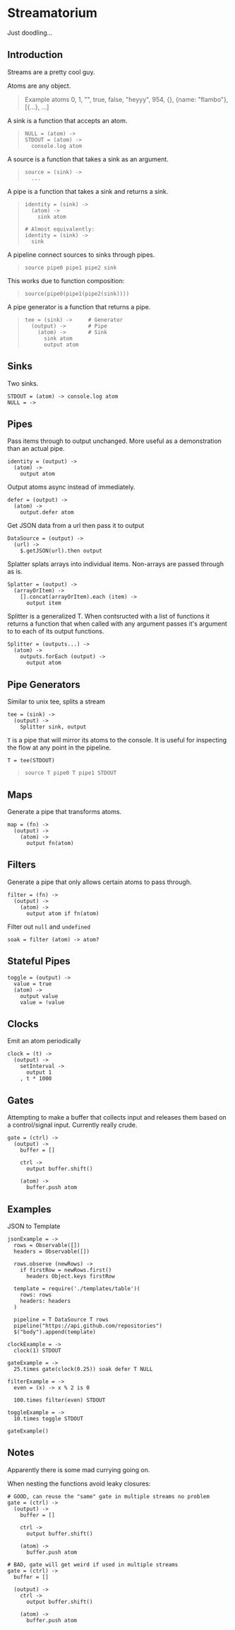 Streamatorium
=============

Just doodling...

Introduction
------------

Streams are a pretty cool guy.

Atoms are any object.

> Example atoms
>     0, 1, "", true, false, "heyyy", 954, {}, {name: "flambo"}, [{...}, ...]

A sink is a function that accepts an atom.

>     NULL = (atom) ->
>     STDOUT = (atom) -> 
>       console.log atom

A source is a function that takes a sink as an argument.

>     source = (sink) ->
>       ...

A pipe is a function that takes a sink and returns a sink.

>     identity = (sink) ->
>       (atom) ->
>         sink atom
>     
>     # Almost equivalently:
>     identity = (sink) ->
>       sink

A pipeline connect sources to sinks through pipes.

>     source pipe0 pipe1 pipe2 sink

This works due to function composition: 

>     source(pipe0(pipe1(pipe2(sink))))

A pipe generator is a function that returns a pipe.

>     tee = (sink) ->     # Generator
>       (output) ->       # Pipe
>         (atom) ->       # Sink
>           sink atom
>           output atom

Sinks
-----

Two sinks.

    STDOUT = (atom) -> console.log atom
    NULL = ->
    
Pipes
-----

Pass items through to output unchanged. More useful as a demonstration than
an actual pipe.

    identity = (output) ->
      (atom) ->
        output atom

Output atoms async instead of immediately.

    defer = (output) ->
      (atom) ->
        output.defer atom

Get JSON data from a url then pass it to output

    DataSource = (output) ->
      (url) ->
        $.getJSON(url).then output

Splatter splats arrays into individual items. Non-arrays are passed through as is.

    Splatter = (output) ->
      (arrayOrItem) ->
        [].concat(arrayOrItem).each (item) ->
          output item

Splitter is a generalized T. When contsructed with a list of functions it returns
a function that when called with any argument passes it's argument to to each
of its output functions.

    Splitter = (outputs...) ->
      (atom) ->
        outputs.forEach (output) ->
          output atom

Pipe Generators
---------------

Similar to unix tee, splits a stream

    tee = (sink) ->
      (output) ->
        Splitter sink, output

`T` is a pipe that will mirror its atoms to the console. It is useful for
inspecting the flow at any point in the pipeline.

    T = tee(STDOUT)

>     source T pipe0 T pipe1 STDOUT

Maps
-------------

Generate a pipe that transforms atoms.

    map = (fn) ->
      (output) ->
        (atom) ->
          output fn(atom)

Filters
----------------

Generate a pipe that only allows certain atoms to pass through.

    filter = (fn) ->
      (output) ->
        (atom) ->
          output atom if fn(atom)

Filter out `null` and `undefined`

    soak = filter (atom) -> atom?

Stateful Pipes
--------------

    toggle = (output) ->
      value = true
      (atom) ->
        output value
        value = !value

Clocks
------

Emit an atom periodically

    clock = (t) ->
      (output) ->
        setInterval ->
          output 1
        , t * 1000

Gates
-----

Attempting to make a buffer that collects input and releases them based on a
control/signal input. Currently really crude.

    gate = (ctrl) ->
      (output) ->
        buffer = []

        ctrl ->
          output buffer.shift()

        (atom) ->
          buffer.push atom

Examples
-------

JSON to Template

    jsonExample = ->
      rows = Observable([])
      headers = Observable([])
  
      rows.observe (newRows) ->
        if firstRow = newRows.first()
          headers Object.keys firstRow
  
      template = require('./templates/table')(
        rows: rows
        headers: headers
      )
  
      pipeline = T DataSource T rows
      pipeline("https://api.github.com/repositories")
      $("body").append(template)

    clockExample = ->
      clock(1) STDOUT

    gateExample = ->
      25.times gate(clock(0.25)) soak defer T NULL

    filterExample = ->
      even = (x) -> x % 2 is 0

      100.times filter(even) STDOUT

    toggleExample = ->
      10.times toggle STDOUT

    gateExample()

Notes
-----

Apparently there is some mad currying going on.

When nesting the functions avoid leaky closures:

    # GOOD, can reuse the "same" gate in multiple streams no problem
    gate = (ctrl) ->
      (output) ->
        buffer = []

        ctrl ->
          output buffer.shift()

        (atom) ->
          buffer.push atom
    
    # BAD, gate will get weird if used in multiple streams
    gate = (ctrl) ->
      buffer = []
      
      (output) ->
        ctrl ->
          output buffer.shift()

        (atom) ->
          buffer.push atom